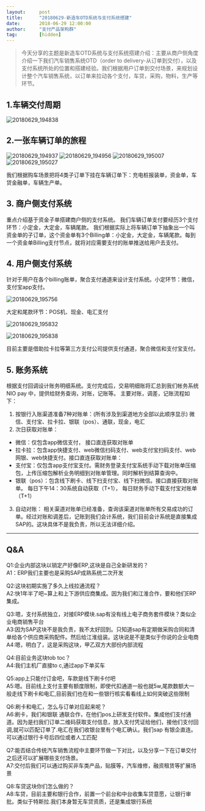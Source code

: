```yaml
---  
layout:     post   
title:      "20180629-新造车OTD系统与支付系统搭建"  
date:       2018-06-29 12:00:00  
author:     "支付产品架构群"  
tag:		[hidden] 
--- 
```



> 今天分享的主题是新造车OTD系统与支付系统搭建介绍：主要从商户侧角度介绍一下我们汽车销售系统OTD（order to delivery-从订单到交付），以及支付系统所处的位置和搭建经验。我们根据用户订单到交付场景，来规划设计整个汽车销售系统，以订单来拉动各个支付，车贷，采购，物料，生产等环节。

## 1.车辆交付周期  

![20180629_194838](http://static.cocolian.cn/img/201806/20180629_194838.png) 

## 2.一张车辆订单的旅程  

![20180629_194937](http://static.cocolian.cn/img/201806/20180629_194937.png) 
![20180629_194956](http://static.cocolian.cn/img/201806/20180629_194956.png) 
![20180629_195007](http://static.cocolian.cn/img/201806/20180629_195007.png) 
![20180629_195027](http://static.cocolian.cn/img/201806/20180629_195027.png) 

我们根据购车场景把将4类子订单下挂在车辆订单下：充电桩报装单，资金单，车贷金融单，车辆生产单。

## 3. 商户侧支付系统

重点介绍基于资金子单搭建商户侧的支付系统。 我们车辆订单支付要经历3个支付环节：小定金，大定金，车辆尾款。 我们根据实际上将车辆订单下抽象出一个叫资金单的子订单，这个资金单有3个Billing单：小定金，大定金，车辆尾款。每到一个资金单Billing支付节点，就将对应需要支付的账单推送给用户去支付。

## 4. 用户侧支付系统

针对于用户在各个billing账单，聚合支付通道来设计支付系统。小定环节：微信，支付宝app支付。

![20180629_195756](http://static.cocolian.cn/img/201806/20180629_195756.png) 

大定和尾款环节：POS机、现金、电汇支付

![20180629_195832](http://static.cocolian.cn/img/201806/20180629_195832.png) 

![20180629_195838](http://static.cocolian.cn/img/201806/20180629_195838.png) 

目前主要是借助拉卡拉等第三方支付公司提供支付通道，聚合微信和支付宝支付。

## 5. 账务系统

根据支付回调设计账务明细系统。支付完成后，交易明细账将汇总到我们帐务系统NIO pay 中，提供给财务查询，对账，记账等。 主要对账，调差，记账流程如下：

1. 按银行入账渠道准备7种对账单：(所有涉及到渠道地方全部以此顺序显示) 微信、支付宝、拉卡拉、银联（pos）、通联，现金，电汇    
2. 次日获取对账单： 
  - 微信：仅包含app微信支付， 接口直连获取对账单 
  - 拉卡拉：包含app快捷支付、web微信扫码支付、web支付宝扫码支付、web网银、web快捷支付。接口直连获取对账单：  
  - 支付宝：仅包含app支付宝支付。需财务登录支付宝系统手动下载对账单压缩包，上传压缩包解析业务明细到对账单管理。同时解析到结算查询中。  
  -  银联（pos）：包含线下刷卡、线下扫支付宝、线下扫微信。接口直接获取对账单。 每日下午14：30系统自动获取（T+1）， 每日财务手动下载支付宝对账单（T+1） 
3. 自动对账： 相关渠道对账单已经准备，查询该渠道对账单所有交易成功的订单。经过对账和调差后，记账到我们会计系统，我们目前会计系统是直接集成SAP的。这块具体不是我负责，所以无法详细介绍。

---

## Q&A  

Q1:企业内部这块以销定产好像ERP,这块是自己全新研发的？   
A1：ERP我们主要也是采购SAP成熟系统二次开发

Q2:这块初期实施了多久上线拉通流程？    
A2:快1年半了吧~算上和上下游供应商集成。因为我们和江淮合作，要和他们ERP集成。

Q3:嗯，支付系统独立，对接ERP模块.sap有没有线上电子商务套件模块？类似企业电商销售平台    
A3:因为SAP这块不是我负责，我不太好回到。只知道sap有定期做采购合同和清单给各个供应商采购配件。然后给江淮组装。这块说是不是类似于你说的企业电商    
A4:嗯，明白了，这是采购这块，甲乙双方大部份内部流程

Q4:目前业务这块tob toc？    
A4:我们主机厂直接to c,通过app下单买车

Q5:app上只能付订金吧，车款是线下刷卡付吧    
A5:嗯。目前线上支付主要有额度限制，即使代扣通道一般也就5w,尾款数额大一般走线下刷卡和电汇,目前我们也在和一些银行核实看看线上如何突破这些限制

Q6:刷卡和电汇，怎么与订单对应起来呢？    
A6:刷卡，我们和银联 通联合作，在他们pos上研发支付软件。集成他们支付通道。因为是扫我们订单二维码获取支付信息，放入支付凭证给他们，接他们支付回调,就可以匹配订单了.电汇在我们收银台里有个电汇确认。我们sap 有银企直连。可以通过银行卡号后四位或者人工匹配

Q7:能否结合传统汽车销售流程中主要环节做一下对比，以及分享一下在订单交付之后还可以扩展哪些支付场景。    
A7:交付后我们可以通过购买非车类产品，贴膜等，汽车维修，融资租赁等扩展场景

Q8:车贷这块你们怎么做的？    
A8:车贷，目前主要和银行合作，前置一个前台和中台收集车贷意愿，让银行审批。类似于特斯拉.我们本身暂无车贷资质，还是集成银行系统
